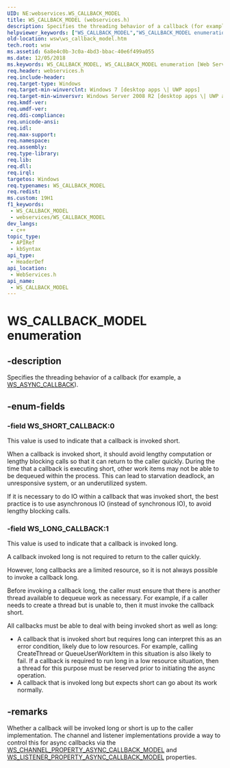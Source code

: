 ```yaml
---
UID: NE:webservices.WS_CALLBACK_MODEL
title: WS_CALLBACK_MODEL (webservices.h)
description: Specifies the threading behavior of a callback (for example, a WS_ASYNC_CALLBACK).
helpviewer_keywords: ["WS_CALLBACK_MODEL","WS_CALLBACK_MODEL enumeration [Web Services for Windows]","WS_LONG_CALLBACK","WS_SHORT_CALLBACK","webservices/WS_CALLBACK_MODEL","webservices/WS_LONG_CALLBACK","webservices/WS_SHORT_CALLBACK","wsw.ws_callback_model"]
old-location: wsw\ws_callback_model.htm
tech.root: wsw
ms.assetid: 6a8e4c0b-3c0a-4bd3-bbac-40e6f499a055
ms.date: 12/05/2018
ms.keywords: WS_CALLBACK_MODEL, WS_CALLBACK_MODEL enumeration [Web Services for Windows], WS_LONG_CALLBACK, WS_SHORT_CALLBACK, webservices/WS_CALLBACK_MODEL, webservices/WS_LONG_CALLBACK, webservices/WS_SHORT_CALLBACK, wsw.ws_callback_model
req.header: webservices.h
req.include-header: 
req.target-type: Windows
req.target-min-winverclnt: Windows 7 [desktop apps \| UWP apps]
req.target-min-winversvr: Windows Server 2008 R2 [desktop apps \| UWP apps]
req.kmdf-ver: 
req.umdf-ver: 
req.ddi-compliance: 
req.unicode-ansi: 
req.idl: 
req.max-support: 
req.namespace: 
req.assembly: 
req.type-library: 
req.lib: 
req.dll: 
req.irql: 
targetos: Windows
req.typenames: WS_CALLBACK_MODEL
req.redist: 
ms.custom: 19H1
f1_keywords:
 - WS_CALLBACK_MODEL
 - webservices/WS_CALLBACK_MODEL
dev_langs:
 - c++
topic_type:
 - APIRef
 - kbSyntax
api_type:
 - HeaderDef
api_location:
 - WebServices.h
api_name:
 - WS_CALLBACK_MODEL
---
```


# WS_CALLBACK_MODEL enumeration


## -description

Specifies the threading behavior of a callback (for example, a <a href="/windows/desktop/api/webservices/nc-webservices-ws_async_callback">WS_ASYNC_CALLBACK</a>).

## -enum-fields

### -field WS_SHORT_CALLBACK:0

This value is used to indicate that a callback is invoked short.
                

When a callback is invoked short, it should avoid lengthy computation or lengthy
                    blocking calls so that it can return to the caller quickly.  During the time
                    that a callback is executing short, other work items may not be able to be
                    dequeued within the process.  This can lead to starvation deadlock, an
                    unresponsive system, or an underutilized system.
                

If it is necessary to do IO within a callback that was invoked short, the best practice is
                    to use asynchronous IO (instead of synchronous IO), to avoid lengthy blocking calls.

### -field WS_LONG_CALLBACK:1

This value is used to indicate that a callback is invoked long.
                

A callback invoked long is not required to return to the caller quickly.
                

However, long callbacks are a limited resource, so it is not always possible
                    to invoke a callback long.
                

Before invoking a callback long, the caller must ensure that there is another thread
                    available to dequeue work as necessary.  For example, if a caller needs to create 
                    a thread but is unable to, then it must invoke the callback short.
                

All callbacks must be able to deal with being invoked short as well as long:
                    <ul>
<li>A callback that is invoked short but requires long can interpret this as an
                        error condition, likely due to low resources.  For example, calling CreateThread or
                        QueueUserWorkItem in this situation is also likely to fail.  If a
                        callback is required to run long in a low resource situation, then a thread
                        for this purpose must be reserved prior to initiating the async operation.
                        </li>
<li>A callback that is invoked long but expects short can go about its work normally.
                    </li>
</ul>

## -remarks

Whether a callback will be invoked long or short is up to the caller implementation.
                The channel and listener implementations provide a way to control this for async callbacks
                via the <a href="/windows/desktop/api/webservices/ne-webservices-ws_channel_property_id">WS_CHANNEL_PROPERTY_ASYNC_CALLBACK_MODEL</a> and 
                <a href="/windows/desktop/api/webservices/ne-webservices-ws_listener_property_id">WS_LISTENER_PROPERTY_ASYNC_CALLBACK_MODEL</a> properties.

